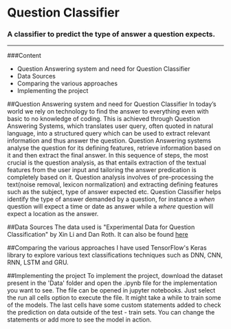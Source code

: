# Question Classifier
### A classifier to predict the type of answer a question expects. 
---
###Content

- Question Answering system and need for Question Classifier
- Data Sources
- Comparing the various approaches
- Implementing the project

##Question Answering system and need for Question Classifier
In today’s world we rely on technology to find the answer to everything even with basic to no knowledge of coding. This is achieved through Question Answering Systems, which translates user query, often quoted in natural language, into a structured query which can be used to extract relevant information and thus answer the question.
Question Answering systems analyse the question for its defining features, retrieve information based on it and then extract the final answer. In this sequence of steps, the most crucial is the question analysis, as that entails extraction of the textual features from the user input and tailoring the answer predication is completely based on it. Question analysis involves of pre-processing the text(noise removal, lexicon normalization) and extracting defining features such as the subject, type of answer expected etc.
Question Classifier helps identify the type of answer demanded by a question, for instance a *when* question will expect a time or date as answer while a *where* question will expect a location as the answer.

##Data Sources
The data used is "Experimental Data for Question Classification" by Xin Li and Dan Roth. It can also be found [here](https://cogcomp.seas.upenn.edu/Data/QA/QC/)

##Comparing the various approaches
I have used TensorFlow's Keras library to explore various text classifications techniques such as DNN, CNN, RNN, LSTM and GRU.

##Implementing the project
To implement the project, download the dataset present in the 'Data' folder and open the .ipynb file for the implementation you want to see. The file can be opened in jupyter notebooks. Just select the run all cells option to execute the file. It might take a while to train some of the models.
The last cells have some custom statements added to check the prediction on data outside of the test - train sets. You can change the statements or add more to see the model in action.
